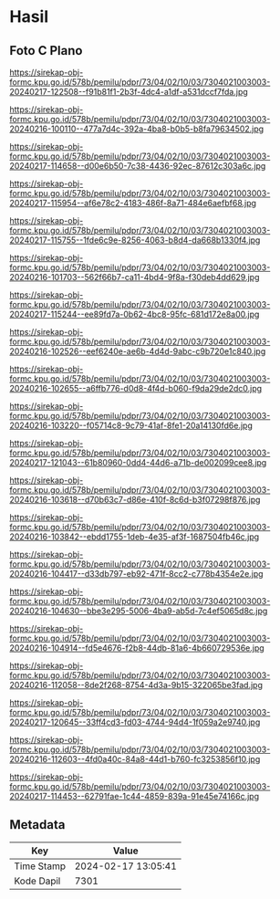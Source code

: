 # Hasil

## Foto C Plano

https://sirekap-obj-formc.kpu.go.id/578b/pemilu/pdpr/73/04/02/10/03/7304021003003-20240217-122508--f91b81f1-2b3f-4dc4-a1df-a531dccf7fda.jpg

https://sirekap-obj-formc.kpu.go.id/578b/pemilu/pdpr/73/04/02/10/03/7304021003003-20240216-100110--477a7d4c-392a-4ba8-b0b5-b8fa79634502.jpg

https://sirekap-obj-formc.kpu.go.id/578b/pemilu/pdpr/73/04/02/10/03/7304021003003-20240217-114658--d00e6b50-7c38-4436-92ec-87612c303a6c.jpg

https://sirekap-obj-formc.kpu.go.id/578b/pemilu/pdpr/73/04/02/10/03/7304021003003-20240217-115954--af6e78c2-4183-486f-8a71-484e6aefbf68.jpg

https://sirekap-obj-formc.kpu.go.id/578b/pemilu/pdpr/73/04/02/10/03/7304021003003-20240217-115755--1fde6c9e-8256-4063-b8d4-da668b1330f4.jpg

https://sirekap-obj-formc.kpu.go.id/578b/pemilu/pdpr/73/04/02/10/03/7304021003003-20240216-101703--562f66b7-ca11-4bd4-9f8a-f30deb4dd629.jpg

https://sirekap-obj-formc.kpu.go.id/578b/pemilu/pdpr/73/04/02/10/03/7304021003003-20240217-115244--ee89fd7a-0b62-4bc8-95fc-681d172e8a00.jpg

https://sirekap-obj-formc.kpu.go.id/578b/pemilu/pdpr/73/04/02/10/03/7304021003003-20240216-102526--eef6240e-ae6b-4d4d-9abc-c9b720e1c840.jpg

https://sirekap-obj-formc.kpu.go.id/578b/pemilu/pdpr/73/04/02/10/03/7304021003003-20240216-102655--a6ffb776-d0d8-4f4d-b060-f9da29de2dc0.jpg

https://sirekap-obj-formc.kpu.go.id/578b/pemilu/pdpr/73/04/02/10/03/7304021003003-20240216-103220--f05714c8-9c79-41af-8fe1-20a14130fd6e.jpg

https://sirekap-obj-formc.kpu.go.id/578b/pemilu/pdpr/73/04/02/10/03/7304021003003-20240217-121043--61b80960-0dd4-44d6-a71b-de002099cee8.jpg

https://sirekap-obj-formc.kpu.go.id/578b/pemilu/pdpr/73/04/02/10/03/7304021003003-20240216-103618--d70b63c7-d86e-410f-8c6d-b3f07298f876.jpg

https://sirekap-obj-formc.kpu.go.id/578b/pemilu/pdpr/73/04/02/10/03/7304021003003-20240216-103842--ebdd1755-1deb-4e35-af3f-1687504fb46c.jpg

https://sirekap-obj-formc.kpu.go.id/578b/pemilu/pdpr/73/04/02/10/03/7304021003003-20240216-104417--d33db797-eb92-471f-8cc2-c778b4354e2e.jpg

https://sirekap-obj-formc.kpu.go.id/578b/pemilu/pdpr/73/04/02/10/03/7304021003003-20240216-104630--bbe3e295-5006-4ba9-ab5d-7c4ef5065d8c.jpg

https://sirekap-obj-formc.kpu.go.id/578b/pemilu/pdpr/73/04/02/10/03/7304021003003-20240216-104914--fd5e4676-f2b8-44db-81a6-4b660729536e.jpg

https://sirekap-obj-formc.kpu.go.id/578b/pemilu/pdpr/73/04/02/10/03/7304021003003-20240216-112058--8de2f268-8754-4d3a-9b15-322065be3fad.jpg

https://sirekap-obj-formc.kpu.go.id/578b/pemilu/pdpr/73/04/02/10/03/7304021003003-20240217-120645--33ff4cd3-fd03-4744-94d4-1f059a2e9740.jpg

https://sirekap-obj-formc.kpu.go.id/578b/pemilu/pdpr/73/04/02/10/03/7304021003003-20240216-112603--4fd0a40c-84a8-44d1-b760-fc3253856f10.jpg

https://sirekap-obj-formc.kpu.go.id/578b/pemilu/pdpr/73/04/02/10/03/7304021003003-20240217-114453--62791fae-1c44-4859-839a-91e45e74166c.jpg


## Metadata

| Key        | Value               |
| ---------- | ------------------- |
| Time Stamp | 2024-02-17 13:05:41 |
| Kode Dapil | 7301                |



